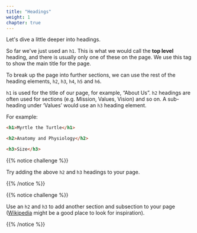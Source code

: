 ```yaml
---
title: "Headings"
weight: 1
chapter: true
---
```


Let's dive a little deeper into headings.

So far we've just used an `h1`.
This is what we would call the **top level** heading, and there is usually only one of these on the page.
We use this tag to show the main title for the page.

To break up the page into further sections, we can use the rest of the heading elements, `h2`, `h3`, `h4`, `h5` and `h6`.

`h1` is used for the title of our page, for example, “About Us”.
`h2` headings are often used for sections (e.g. Mission, Values, Vision) and so on.
A sub-heading under ‘Values’ would use an `h3` heading element. 

For example:

```html
<h1>Myrtle the Turtle</h1>

<h2>Anatomy and Physiology</h2>

<h3>Size</h3>
```

{{% notice challenge %}}

Try adding the above `h2` and `h3` headings to your page.

{{% /notice %}}

{{% notice challenge %}}

Use an `h2` and `h3` to add another section and subsection to your page ([Wikipedia](https://en.wikipedia.org/wiki/Turtle) might be a good place to look for inspiration).

{{% /notice %}}
